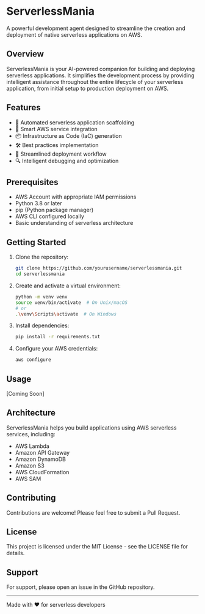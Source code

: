 # ServerlessMania

A powerful development agent designed to streamline the creation and deployment of native serverless applications on AWS.

## Overview

ServerlessMania is your AI-powered companion for building and deploying serverless applications. It simplifies the development process by providing intelligent assistance throughout the entire lifecycle of your serverless application, from initial setup to production deployment on AWS.

## Features

- 🚀 Automated serverless application scaffolding
- 🔧 Smart AWS service integration
- 📦 Infrastructure as Code (IaC) generation
- 🛠️ Best practices implementation
- 🔄 Streamlined deployment workflow
- 🔍 Intelligent debugging and optimization

## Prerequisites

- AWS Account with appropriate IAM permissions
- Python 3.8 or later
- pip (Python package manager)
- AWS CLI configured locally
- Basic understanding of serverless architecture

## Getting Started

1. Clone the repository:

   ```bash
   git clone https://github.com/yourusername/serverlessmania.git
   cd serverlessmania
   ```

2. Create and activate a virtual environment:

   ```bash
   python -m venv venv
   source venv/bin/activate  # On Unix/macOS
   # or
   .\venv\Scripts\activate  # On Windows
   ```

3. Install dependencies:

   ```bash
   pip install -r requirements.txt
   ```

4. Configure your AWS credentials:
   ```bash
   aws configure
   ```

## Usage

[Coming Soon]

## Architecture

ServerlessMania helps you build applications using AWS serverless services, including:

- AWS Lambda
- Amazon API Gateway
- Amazon DynamoDB
- Amazon S3
- AWS CloudFormation
- AWS SAM

## Contributing

Contributions are welcome! Please feel free to submit a Pull Request.

## License

This project is licensed under the MIT License - see the LICENSE file for details.

## Support

For support, please open an issue in the GitHub repository.

---

Made with ❤️ for serverless developers
